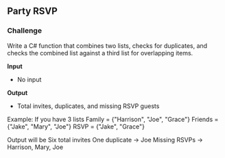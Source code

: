 ## Party RSVP
### Challenge
Write a C# function that combines two lists, checks for duplicates, and checks the combined list against a third list for overlapping items.

**Input**
- No input

**Output**
- Total invites, duplicates, and missing RSVP guests

Example:
If you have 3 lists
Family = {"Harrison", "Joe", "Grace"}
Friends = {"Jake", "Mary", "Joe"}
RSVP = {"Jake", "Grace"}

Output will be
Six total invites
One duplicate -> Joe
Missing RSVPs -> Harrison, Mary, Joe

